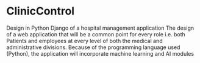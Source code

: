 # ClinicControl
Design in Python Django of a hospital management application
The design of a web application that will be a common point for every role i.e. both Patients and employees at every level of both the medical and administrative divisions. Because of the programming language used (Python), the application will incorporate machine learning and AI modules
